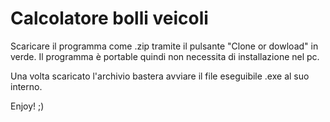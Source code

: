 # Calcolatore bolli veicoli
 
 Scaricare il programma come .zip tramite il pulsante "Clone or dowload" in verde.
 Il programma è portable quindi non necessita di installazione nel pc.
 
 Una volta scaricato l'archivio bastera avviare il file eseguibile .exe al suo interno.
 
 Enjoy! ;)
